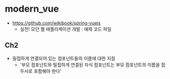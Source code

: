# modern_vue
- https://github.com/wikibook/spring-vuejs
  - 실전! 모던 웹 애플리케이션 개발 : 예제 코드 파일

## Ch2
- 밀접하게 연결되어 있는 컴포넌트들의 이름에 대한 지침
  - '부모 컴포넌트와 밀접하게 연결된 자식 컴포넌트는 부모 컴포넌트의 이름을 접두사로 포함해야 한다'
